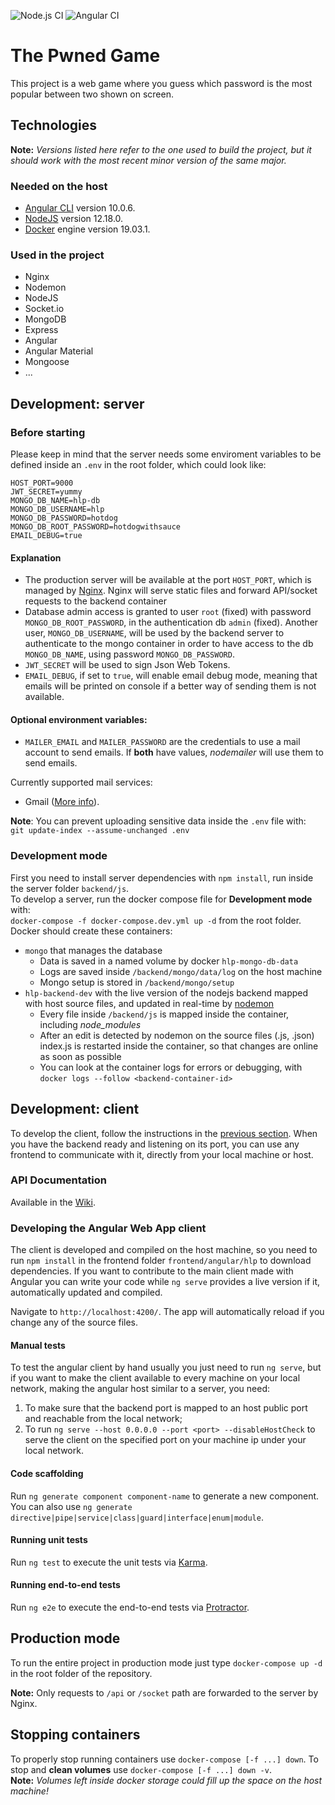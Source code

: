 ![Node.js CI](https://github.com/ldeluigi/higher-lower-pwned/workflows/Node.js%20CI/badge.svg)
![Angular CI](https://github.com/ldeluigi/higher-lower-pwned/workflows/Angular%20CI/badge.svg)

# The Pwned Game

This project is a web game where you guess which password is the most popular between two shown on screen.

## Technologies

**Note:** _Versions listed here refer to the one used to build the project, but it should work with the most recent minor version of the same major._

### Needed on the host

- [Angular CLI](https://github.com/angular/angular-cli) version 10.0.6.
- [NodeJS](https://nodejs.org/) version 12.18.0.
- [Docker](https://www.docker.com/) engine version 19.03.1.

### Used in the project

- Nginx
- Nodemon
- NodeJS
- Socket.io
- MongoDB
- Express
- Angular
- Angular Material
- Mongoose
- ...

## Development: server

### Before starting

Please keep in mind that the server needs some enviroment variables to be defined inside an `.env` in the root folder, which could look like:

```
HOST_PORT=9000
JWT_SECRET=yummy
MONGO_DB_NAME=hlp-db
MONGO_DB_USERNAME=hlp
MONGO_DB_PASSWORD=hotdog
MONGO_DB_ROOT_PASSWORD=hotdogwithsauce
EMAIL_DEBUG=true
```

#### Explanation

- The production server will be available at the port `HOST_PORT`, which is managed by [Nginx](https://www.nginx.com/). Nginx will serve static files and forward API/socket requests to the backend container
- Database admin access is granted to user `root` (fixed) with password `MONGO_DB_ROOT_PASSWORD`, in the authentication db `admin` (fixed). Another user, `MONGO_DB_USERNAME`, will be used by the backend server to authenticate to the mongo container in order to have access to the db `MONGO_DB_NAME`, using password `MONGO_DB_PASSWORD`.
- `JWT_SECRET` will be used to sign Json Web Tokens.
- `EMAIL_DEBUG`, if set to `true`, will enable email debug mode, meaning that emails will be printed on console if a better way of sending them is not available.

#### Optional environment variables:

- `MAILER_EMAIL` and `MAILER_PASSWORD` are the credentials to use a mail account to send emails. If **both** have values, _nodemailer_ will use them to send emails.

Currently supported mail services:

- Gmail ([More info](https://nodemailer.com/usage/using-gmail/)).

**Note**: You can prevent uploading sensitive data inside the `.env` file with:  
`git update-index --assume-unchanged .env`

### Development mode

First you need to install server dependencies with `npm install`, run inside the server folder `backend/js`.  
To develop a server, run the docker compose file for **Development mode** with:  
`docker-compose -f docker-compose.dev.yml up -d` from the root folder.
Docker should create these containers:

- `mongo` that manages the database
  - Data is saved in a named volume by docker `hlp-mongo-db-data`
  - Logs are saved inside `/backend/mongo/data/log` on the host machine
  - Mongo setup is stored in `/backend/mongo/setup`
- `hlp-backend-dev` with the live version of the nodejs backend mapped with host source files, and updated in real-time by [nodemon](https://www.npmjs.com/package/nodemon)
  - Every file inside `/backend/js` is mapped inside the container, including _node_modules_
  - After an edit is detected by nodemon on the source files (.js, .json) index.js is restarted inside the container, so that changes are online as soon as possible
  - You can look at the container logs for errors or debugging, with `docker logs --follow <backend-container-id>`

## Development: client

To develop the client, follow the instructions in the [previous section](#development-server). When you have the backend ready and listening on its port, you can use any frontend to communicate with it, directly from your local machine or host.

### API Documentation

Available in the [Wiki](https://github.com/ldeluigi/higher-lower-pwned/wiki#backend-api-documentation).

### Developing the Angular Web App client

The client is developed and compiled on the host machine, so you need to run `npm install` in the frontend folder `frontend/angular/hlp` to download dependencies.
If you want to contribute to the main client made with Angular you can write your code while `ng serve` provides a live version if it, automatically updated and compiled.

Navigate to `http://localhost:4200/`. The app will automatically reload if you change any of the source files.

#### Manual tests

To test the angular client by hand usually you just need to run `ng serve`, but if you want to make the client available to every machine on your local network, making the angular host similar to a server, you need:

1. To make sure that the backend port is mapped to an host public port and reachable from the local network;
1. To run `ng serve --host 0.0.0.0 --port <port> --disableHostCheck` to serve the client on the specified port on your machine ip under your local network.

#### Code scaffolding

Run `ng generate component component-name` to generate a new component. You can also use `ng generate directive|pipe|service|class|guard|interface|enum|module`.

#### Running unit tests

Run `ng test` to execute the unit tests via [Karma](https://karma-runner.github.io).

#### Running end-to-end tests

Run `ng e2e` to execute the end-to-end tests via [Protractor](http://www.protractortest.org/).

## Production mode

To run the entire project in production mode just type `docker-compose up -d` in the root folder of the repository.

**Note:** Only requests to `/api` or `/socket` path are forwarded to the server by Nginx.

## Stopping containers

To properly stop running containers use `docker-compose [-f ...] down`.
To stop and **clean volumes** use `docker-compose [-f ...] down -v`.  
**Note:** _Volumes left inside docker storage could fill up the space on the host machine!_
